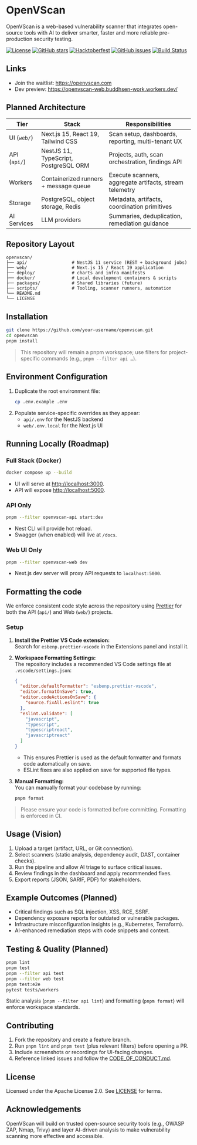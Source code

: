 # OpenVScan

OpenVScan is a web-based vulnerability scanner that integrates open-source tools with AI to deliver smarter, faster and more reliable pre-production security testing.

[![License](https://img.shields.io/badge/License-Apache%202.0-blue.svg)](https://opensource.org/licenses/Apache-2.0)
[![GitHub stars](https://img.shields.io/github/stars/Buddhsen-tripathi/openvscan.svg?style=social&label=Star)](https://github.com/Buddhsen-tripathi/openvscan)
[![Hacktoberfest](https://img.shields.io/badge/Hacktoberfest-2025-orange.svg)](https://hacktoberfest.com/)
[![GitHub issues](https://img.shields.io/github/issues/Buddhsen-tripathi/openvscan.svg)](https://github.com/Buddhsen-tripathi/openvscan/issues)
[![Build Status](https://img.shields.io/badge/build-passing-brightgreen.svg)](https://github.com/Buddhsen-tripathi/openvscan/actions)

## Links

- Join the waitlist: https://openvscan.com
- Dev preview: https://openvscan-web.buddhsen-work.workers.dev/

## Planned Architecture

| Tier         | Stack                                 | Responsibilities                                        |
| ------------ | ------------------------------------- | ------------------------------------------------------- |
| UI (`web/`)  | Next.js 15, React 19, Tailwind CSS    | Scan setup, dashboards, reporting, multi-tenant UX      |
| API (`api/`) | NestJS 11, TypeScript, PostgreSQL ORM | Projects, auth, scan orchestration, findings API        |
| Workers      | Containerized runners + message queue | Execute scanners, aggregate artifacts, stream telemetry |
| Storage      | PostgreSQL, object storage, Redis     | Metadata, artifacts, coordination primitives            |
| AI Services  | LLM providers                         | Summaries, deduplication, remediation guidance          |

## Repository Layout

```
openvscan/
├── api/                 # NestJS 11 service (REST + background jobs)
├── web/                 # Next.js 15 / React 19 application
├── deploy/              # charts and infra manifests
├── docker/              # Local development containers & scripts
├── packages/            # Shared libraries (future)
├── scripts/             # Tooling, scanner runners, automation
└── README.md
└── LICENSE
```

## Installation

```bash
git clone https://github.com/your-username/openvscan.git
cd openvscan
pnpm install
```

> This repository will remain a pnpm workspace; use filters for project-specific commands (e.g., `pnpm --filter api …`).

## Environment Configuration

1. Duplicate the root environment file:
   ```bash
   cp .env.example .env
   ```
2. Populate service-specific overrides as they appear:
   - `api/.env` for the NestJS backend
   - `web/.env.local` for the Next.js UI

## Running Locally (Roadmap)

### Full Stack (Docker)

```bash
docker compose up --build
```

- UI will serve at <http://localhost:3000>.
- API will expose <http://localhost:5000>.

### API Only

```bash
pnpm --filter openvscan-api start:dev
```

- Nest CLI will provide hot reload.
- Swagger (when enabled) will live at `/docs`.

### Web UI Only

```bash
pnpm --filter openvscan-web dev
```

- Next.js dev server will proxy API requests to `localhost:5000`.

## Formatting the code

We enforce consistent code style across the repository using [Prettier](https://prettier.io/) for both the API (`api/`) and Web (`web/`) projects.

### Setup

1. **Install the Prettier VS Code extension:**  
   Search for `esbenp.prettier-vscode` in the Extensions panel and install it.

2. **Workspace Formatting Settings:**  
   The repository includes a recommended VS Code settings file at `.vscode/settings.json`:

   ```json
   {
     "editor.defaultFormatter": "esbenp.prettier-vscode",
     "editor.formatOnSave": true,
     "editor.codeActionsOnSave": {
       "source.fixAll.eslint": true
     },
     "eslint.validate": [
       "javascript",
       "typescript",
       "typescriptreact",
       "javascriptreact"
     ]
   }
   ```

   - This ensures Prettier is used as the default formatter and formats code automatically on save.
   - ESLint fixes are also applied on save for supported file types.

3. **Manual Formatting:**  
   You can manually format your codebase by running:

   ```bash
   pnpm format
   ```

> Please ensure your code is formatted before committing. Formatting is enforced in CI.

## Usage (Vision)

1. Upload a target (artifact, URL, or Git connection).
2. Select scanners (static analysis, dependency audit, DAST, container checks).
3. Run the pipeline and allow AI triage to surface critical issues.
4. Review findings in the dashboard and apply recommended fixes.
5. Export reports (JSON, SARIF, PDF) for stakeholders.

## Example Outcomes (Planned)

- Critical findings such as SQL injection, XSS, RCE, SSRF.
- Dependency exposure reports for outdated or vulnerable packages.
- Infrastructure misconfiguration insights (e.g., Kubernetes, Terraform).
- AI-enhanced remediation steps with code snippets and context.

## Testing & Quality (Planned)

```bash
pnpm lint
pnpm test
pnpm --filter api test
pnpm --filter web test
pnpm test:e2e
pytest tests/workers
```

Static analysis (`pnpm --filter api lint`) and formatting (`pnpm format`) will enforce workspace standards.

## Contributing

1. Fork the repository and create a feature branch.
2. Run `pnpm lint` and `pnpm test` (plus relevant filters) before opening a PR.
3. Include screenshots or recordings for UI-facing changes.
4. Reference linked issues and follow the [CODE_OF_CONDUCT.md](./CODE_OF_CONDUCT.md).

## License

Licensed under the Apache License 2.0. See [LICENSE](./LICENSE) for terms.

## Acknowledgements

OpenVScan will build on trusted open-source security tools (e.g., OWASP ZAP, Nmap, Trivy) and layer AI-driven analysis to make vulnerability scanning more effective and accessible.
